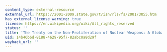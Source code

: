 ```yaml
---
content_type: external-resource
external_url: https://2001-2009.state.gov/t/isn/rls/fs/2001/3055.htm
has_external_license_warning: true
license: https://en.wikipedia.org/wiki/All_rights_reserved
status: ''
title: 'The Treaty on the Non-Proliferation of Nuclear Weapons: A Global Success'
uid: 14b46b6d-8188-4629-95f7-82abc0a8d29f
wayback_url: ''
---
```

